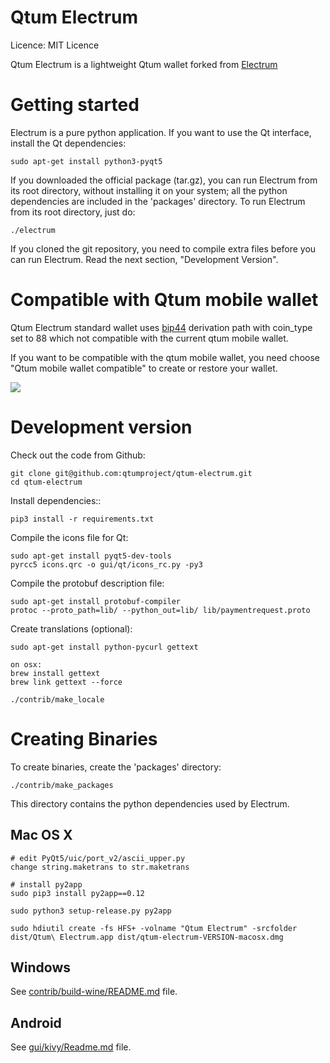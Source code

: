 Qtum Electrum
=====================================

  Licence: MIT Licence

  Qtum Electrum is a lightweight Qtum wallet forked from [Electrum](https://github.com/spesmilo/electrum)


Getting started
===============

Electrum is a pure python application. If you want to use the Qt interface, install the Qt dependencies:

    sudo apt-get install python3-pyqt5

If you downloaded the official package (tar.gz), you can run Electrum from its root directory, without installing it on your system; all the python dependencies are included in the 'packages' directory. To run Electrum from its root directory, just do:

    ./electrum

If you cloned the git repository, you need to compile extra files before you can run Electrum. Read the next section, "Development Version".


Compatible with Qtum mobile wallet
==================================

Qtum Electrum standard wallet uses [bip44](https://github.com/bitcoin/bips/blob/master/bip-0044.mediawiki) derivation path with coin_type set to 88 which not compatible with the current qtum mobile wallet.

If you want to be compatible with the qtum mobile wallet, you need choose "Qtum mobile wallet compatible" to create or restore your wallet.

![](https://img.codeface.cn/150e7728f67ca748e09df0f49a00b455.png)


Development version
===================

Check out the code from Github:

    git clone git@github.com:qtumproject/qtum-electrum.git
    cd qtum-electrum

Install dependencies::

    pip3 install -r requirements.txt

Compile the icons file for Qt:

    sudo apt-get install pyqt5-dev-tools
    pyrcc5 icons.qrc -o gui/qt/icons_rc.py -py3

Compile the protobuf description file:

    sudo apt-get install protobuf-compiler
    protoc --proto_path=lib/ --python_out=lib/ lib/paymentrequest.proto

Create translations (optional):

    sudo apt-get install python-pycurl gettext

    on osx:
    brew install gettext
    brew link gettext --force

    ./contrib/make_locale



Creating Binaries
=================


To create binaries, create the 'packages' directory:

    ./contrib/make_packages

This directory contains the python dependencies used by Electrum.

Mac OS X
--------

    # edit PyQt5/uic/port_v2/ascii_upper.py
    change string.maketrans to str.maketrans

    # install py2app
    sudo pip3 install py2app==0.12

    sudo python3 setup-release.py py2app

    sudo hdiutil create -fs HFS+ -volname "Qtum Electrum" -srcfolder dist/Qtum\ Electrum.app dist/qtum-electrum-VERSION-macosx.dmg

Windows
-------

See [contrib/build-wine/README.md](https://github.com/qtumproject/qtum-electrum/blob/master/contrib/build-wine/README.md) file.


Android
-------

See [gui/kivy/Readme.md](https://github.com/qtumproject/qtum-electrum/blob/master/gui/kivy/Readme.md) file.


